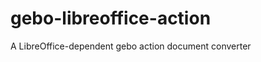 gebo-libreoffice-action
=======================

A LibreOffice-dependent gebo action document converter
